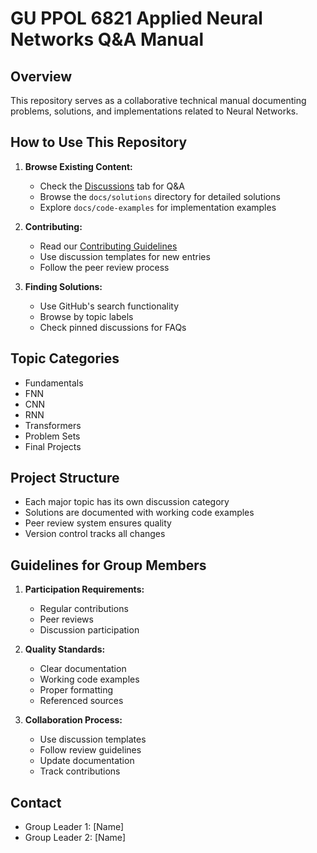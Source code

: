 # GU PPOL 6821 Applied Neural Networks Q&A Manual 

## Overview
This repository serves as a collaborative technical manual documenting problems, solutions, and implementations related to Neural Networks.

## How to Use This Repository
1. **Browse Existing Content:**
   - Check the [Discussions](../../discussions) tab for Q&A
   - Browse the `docs/solutions` directory for detailed solutions
   - Explore `docs/code-examples` for implementation examples

2. **Contributing:**
   - Read our [Contributing Guidelines](CONTRIBUTING.md)
   - Use discussion templates for new entries
   - Follow the peer review process

3. **Finding Solutions:**
   - Use GitHub's search functionality
   - Browse by topic labels
   - Check pinned discussions for FAQs

## Topic Categories
- Fundamentals
- FNN
- CNN
- RNN
- Transformers
- Problem Sets
- Final Projects

## Project Structure
- Each major topic has its own discussion category
- Solutions are documented with working code examples
- Peer review system ensures quality
- Version control tracks all changes

## Guidelines for Group Members
1. **Participation Requirements:**
   - Regular contributions
   - Peer reviews
   - Discussion participation

2. **Quality Standards:**
   - Clear documentation
   - Working code examples
   - Proper formatting
   - Referenced sources

3. **Collaboration Process:**
   - Use discussion templates
   - Follow review guidelines
   - Update documentation
   - Track contributions

## Contact
- Group Leader 1: [Name]
- Group Leader 2: [Name]

